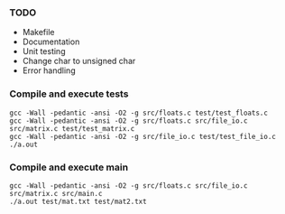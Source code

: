 ### TODO

- Makefile
- Documentation
- Unit testing
- Change char to unsigned char
- Error handling

### Compile and execute tests

```
gcc -Wall -pedantic -ansi -O2 -g src/floats.c test/test_floats.c
gcc -Wall -pedantic -ansi -O2 -g src/floats.c src/file_io.c src/matrix.c test/test_matrix.c
gcc -Wall -pedantic -ansi -O2 -g src/file_io.c test/test_file_io.c
./a.out
```

### Compile and execute main

```
gcc -Wall -pedantic -ansi -O2 -g src/floats.c src/file_io.c src/matrix.c src/main.c
./a.out test/mat.txt test/mat2.txt
```

